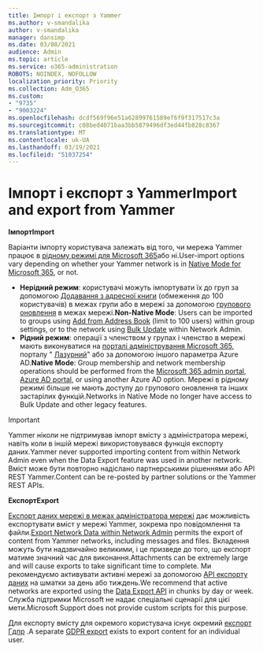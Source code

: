 ```yaml
---
title: Імпорт і експорт з Yammer
ms.author: v-smandalika
author: v-smandalika
manager: dansimp
ms.date: 03/08/2021
audience: Admin
ms.topic: article
ms.service: o365-administration
ROBOTS: NOINDEX, NOFOLLOW
localization_priority: Priority
ms.collection: Adm_O365
ms.custom:
- "9735"
- "9003224"
ms.openlocfilehash: dcdf569f96e51a62899761589ef6f9f317517c3a
ms.sourcegitcommit: c08bed4071baa3bb5879496df3ed44fb828c8367
ms.translationtype: MT
ms.contentlocale: uk-UA
ms.lasthandoff: 03/19/2021
ms.locfileid: "51037254"
---
```

# <a name="import-and-export-from-yammer"></a><span data-ttu-id="44d98-102">Імпорт і експорт з Yammer</span><span class="sxs-lookup"><span data-stu-id="44d98-102">Import and export from Yammer</span></span>

<span data-ttu-id="44d98-103">**Імпорт**</span><span class="sxs-lookup"><span data-stu-id="44d98-103">**Import**</span></span>

<span data-ttu-id="44d98-104">Варіанти імпорту користувача залежать від того, чи мережа Yammer працює в [рідному режимі для Microsoft 365](https://docs.microsoft.com/yammer/configure-your-yammer-network/overview-native-mode)або ні.</span><span class="sxs-lookup"><span data-stu-id="44d98-104">User-import options vary depending on whether your Yammer network is in [Native Mode for Microsoft 365](https://docs.microsoft.com/yammer/configure-your-yammer-network/overview-native-mode), or not.</span></span>

- <span data-ttu-id="44d98-105">**Нерідний режим**: користувачі можуть імпортувати їх до груп за допомогою [Додавання з адресної книги](https://support.microsoft.com/office/manage-yammer-community-members-75253554-d0f3-4148-b835-e6a9a8a0c294) (обмеження до 100 користувачів) в межах групи або в мережі за допомогою [групового оновлення](https://docs.microsoft.com/yammer/manage-yammer-users/add-block-or-remove-users) в межах мережі.</span><span class="sxs-lookup"><span data-stu-id="44d98-105">**Non-Native Mode**: Users can be imported to groups using [Add from Address Book](https://support.microsoft.com/office/manage-yammer-community-members-75253554-d0f3-4148-b835-e6a9a8a0c294) (limit to 100 users) within group settings, or to the network using [Bulk Update](https://docs.microsoft.com/yammer/manage-yammer-users/add-block-or-remove-users) within Network Admin.</span></span>
- <span data-ttu-id="44d98-106">**Рідний режим**: операції з членством у групах і членство в мережі мають виконуватися на [порталі адміністрування Microsoft 365](https://docs.microsoft.com/microsoft-365/admin/add-users), порталу " [Лазурний](https://docs.microsoft.com/azure/active-directory/fundamentals/add-users-azure-active-directory)" або за допомогою іншого параметра Azure AD.</span><span class="sxs-lookup"><span data-stu-id="44d98-106">**Native Mode**: Group membership and network membership operations should be performed from the [Microsoft 365 admin portal](https://docs.microsoft.com/microsoft-365/admin/add-users), [Azure AD portal](https://docs.microsoft.com/azure/active-directory/fundamentals/add-users-azure-active-directory), or using another Azure AD option.</span></span> <span data-ttu-id="44d98-107">Мережі в рідному режимі більше не мають доступу до групового оновлення та інших застарілих функцій.</span><span class="sxs-lookup"><span data-stu-id="44d98-107">Networks in Native Mode no longer have access to Bulk Update and other legacy features.</span></span>

> [!IMPORTANT]
> <span data-ttu-id="44d98-108">Yammer ніколи не підтримував імпорт вмісту з адміністратора мережі, навіть коли в іншій мережі використовувався функція експорту даних.</span><span class="sxs-lookup"><span data-stu-id="44d98-108">Yammer never supported importing content from within Network Admin even when the Data Export feature was used in another network.</span></span> <span data-ttu-id="44d98-109">Вміст може бути повторно надіслано партнерськими рішеннями або API REST Yammer.</span><span class="sxs-lookup"><span data-stu-id="44d98-109">Content can be re-posted by partner solutions or the Yammer REST APIs.</span></span>

<span data-ttu-id="44d98-110">**Експорт**</span><span class="sxs-lookup"><span data-stu-id="44d98-110">**Export**</span></span>

<span data-ttu-id="44d98-111">[Експорт даних мережі в межах адміністратора мережі](https://docs.microsoft.com/yammer/manage-security-and-compliance/export-yammer-enterprise-data) дає можливість експортувати вміст у мережі Yammer, зокрема про повідомлення та файли.</span><span class="sxs-lookup"><span data-stu-id="44d98-111">[Export Network Data within Network Admin](https://docs.microsoft.com/yammer/manage-security-and-compliance/export-yammer-enterprise-data) permits the export of content from Yammer networks, including messages and files.</span></span> <span data-ttu-id="44d98-112">Вкладення можуть бути надзвичайно великими, і це призведе до того, що експорт матиме значний час для виконання.</span><span class="sxs-lookup"><span data-stu-id="44d98-112">Attachments can be extremely large and will cause exports to take significant time to complete.</span></span> <span data-ttu-id="44d98-113">Ми рекомендуємо активувати активні мережі за допомогою [API експорту даних](https://developer.yammer.com/docs/data-export-api) на шматки за день або тиждень.</span><span class="sxs-lookup"><span data-stu-id="44d98-113">We recommend that active networks are exported using the [Data Export API](https://developer.yammer.com/docs/data-export-api) in chunks by day or week.</span></span> <span data-ttu-id="44d98-114">Служба підтримки Microsoft не надає спеціальні сценарії для цієї мети.</span><span class="sxs-lookup"><span data-stu-id="44d98-114">Microsoft Support does not provide custom scripts for this purpose.</span></span>

<span data-ttu-id="44d98-115">Для експорту вмісту для окремого користувача існує окремий [експорт Гдпр](https://docs.microsoft.com/yammer/manage-security-and-compliance/gdpr-requests-in-yammer-enterprise) .</span><span class="sxs-lookup"><span data-stu-id="44d98-115">A separate [GDPR export](https://docs.microsoft.com/yammer/manage-security-and-compliance/gdpr-requests-in-yammer-enterprise) exists to export content for an individual user.</span></span>